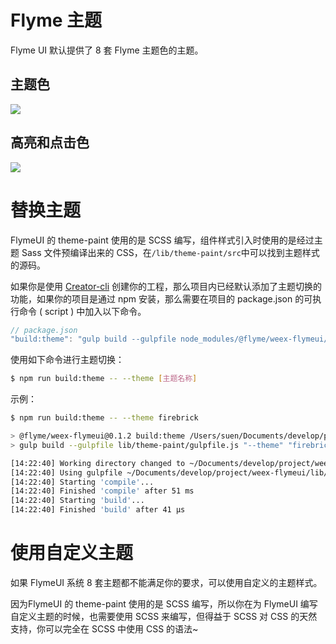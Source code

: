 # Flyme 主题
Flyme UI 默认提供了 8 套 Flyme 主题色的主题。
## 主题色
![](http://fd6.flyme.cn/stor-stub/flymedesign/file/a0548b7f2c5b314956d1b9ee4321c1dd_%E4%B8%BB%E9%A2%98%E8%89%B2.png)

## 高亮和点击色
![](http://fd6.flyme.cn/stor-stub/flymedesign/file/e97f2bf763e33a07a6c9548b5495c224_image.png)

# 替换主题
FlymeUI 的 theme-paint 使用的是 SCSS 编写，组件样式引入时使用的是经过主题 Sass 文件预编译出来的 CSS，在`/lib/theme-paint/src`中可以找到主题样式的源码。

如果你是使用 [Creator-cli](http://apps.flyme.cn/docs/book.html?bookId=5a33434067e2277e77dcf928&doc=5a33434d67e2277e77dcf929) 创建你的工程，那么项目内已经默认添加了主题切换的功能，如果你的项目是通过 npm 安装，那么需要在项目的 package.json 的可执行命令 ( script ) 中加入以下命令。

```javascript
// package.json
"build:theme": "gulp build --gulpfile node_modules/@flyme/weex-flymeui/lib/theme-paint/gulpfile.js"
```

使用如下命令进行主题切换：

```bash
$ npm run build:theme -- --theme [主题名称]
```

示例：
```bash
$ npm run build:theme -- --theme firebrick

> @flyme/weex-flymeui@0.1.2 build:theme /Users/suen/Documents/develop/project/weex-flymeui
> gulp build --gulpfile lib/theme-paint/gulpfile.js "--theme" "firebrick"

[14:22:40] Working directory changed to ~/Documents/develop/project/weex-flymeui/lib/theme-paint
[14:22:40] Using gulpfile ~/Documents/develop/project/weex-flymeui/lib/theme-paint/gulpfile.js
[14:22:40] Starting 'compile'...
[14:22:40] Finished 'compile' after 51 ms
[14:22:40] Starting 'build'...
[14:22:40] Finished 'build' after 41 μs
```

# 使用自定义主题
如果 FlymeUI 系统 8 套主题都不能满足你的要求，可以使用自定义的主题样式。

因为FlymeUI 的 theme-paint 使用的是 SCSS 编写，所以你在为 FlymeUI 编写自定义主题的时候，也需要使用 SCSS 来编写，但得益于 SCSS 对 CSS 的天然支持，你可以完全在 SCSS 中使用 CSS 的语法~



